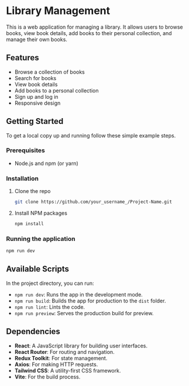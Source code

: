 # Library Management

This is a web application for managing a library. It allows users to browse books, view book details, add books to their personal collection, and manage their own books.

## Features

*   Browse a collection of books
*   Search for books
*   View book details
*   Add books to a personal collection
*   Sign up and log in
*   Responsive design

## Getting Started

To get a local copy up and running follow these simple example steps.

### Prerequisites

*   Node.js and npm (or yarn)

### Installation

1.  Clone the repo
    ```sh
    git clone https://github.com/your_username_/Project-Name.git
    ```
2.  Install NPM packages
    ```sh
    npm install
    ```

### Running the application

```sh
npm run dev
```

## Available Scripts

In the project directory, you can run:

*   `npm run dev`: Runs the app in the development mode.
*   `npm run build`: Builds the app for production to the `dist` folder.
*   `npm run lint`: Lints the code.
*   `npm run preview`: Serves the production build for preview.

## Dependencies

*   **React**: A JavaScript library for building user interfaces.
*   **React Router**: For routing and navigation.
*   **Redux Toolkit**: For state management.
*   **Axios**: For making HTTP requests.
*   **Tailwind CSS**: A utility-first CSS framework.
*   **Vite**: For the build process.
